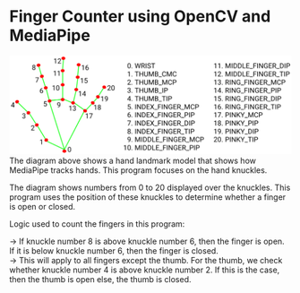 # Finger Counter using OpenCV and MediaPipe

![alt text](MediaPipe.png)
The diagram above shows a hand landmark model that shows how MediaPipe tracks hands. This program focuses on the hand knuckles.

The diagram shows numbers from 0 to 20 displayed over the knuckles. This program uses the position of these knuckles to determine whether a finger is open or closed.

Logic used to count the fingers in this program:

-> If knuckle number 8 is above knuckle number 6, then the finger is open. If it is below knuckle number 6, then the finger is closed.<br />
-> This will apply to all fingers except the thumb. For the thumb, we check whether knuckle number 4 is above knuckle number 2. If this is the case, then the thumb is open else, the thumb is closed.
